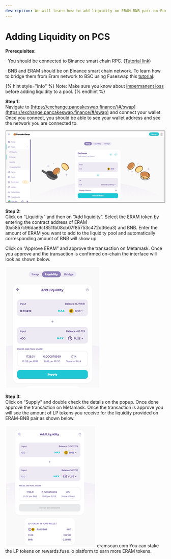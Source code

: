 ```yaml
---
description: We will learn how to add liquidity on ERAM-BNB pair on Pancakeswap.
---
```


# Adding Liquidity on PCS

**Prerequisites:**

·        You should be connected to Binance smart chain RPC. \([Tutorial link](https://academy.binance.com/en/articles/connecting-metamask-to-binance-smart-chain)\)

·        BNB and ERAM should be on Binance smart chain network. To learn how to bridge them from Eram network to BSC using Fuseswap this [tutorial](https://docs.eramscan.com/the-fuse-chain/token-bridges/transfer-fuse-using-bridge-on-fuseswap).

{% hint style="info" %}
Note: Make sure you know about [impermanent loss](https://academy.binance.com/en/articles/impermanent-loss-explained) before adding liquidity to a pool.
{% endhint %}

**Step 1:**  
Navigate to [https://exchange.pancakeswap.finance/\#/swap](https://exchange.pancakeswap.finance/#/swap) and connect your wallet. Once you connect, you should be able to see your wallet address and see the network you are connected to.

![](../.gitbook/assets/image%20%2810%29.png)


  
**Step 2:**  
Click on “Liquidity” and then on “Add liquidity”. Select the ERAM token by entering the contract address of ERAM \(0x5857c96dae9cf8511b08cb07f85753c472d36ea3\) and BNB. Enter the amount of ERAM you want to add to the liquidity pool and automatically corresponding amount of BNB will show up.  
  
 Click on “Approve ERAM” and approve the transaction on Metamask. Once you approve and the transaction is confirmed on-chain the interface will look as shown below.

![](../.gitbook/assets/image%20%289%29.png)

**Step 3:**  
Click on “Supply” and double check the details on the popup. Once done approve the transaction on Metamask. Once the transaction is approve you will see the amount of LP tokens you receive for the liquidity provided on ERAM-BNB pair as shown below.

![](../.gitbook/assets/image%20%2811%29.png)
eramscan.com
You can stake the LP tokens on rewards.fuse.io platform to earn more ERAM tokens.

